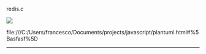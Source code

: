 redis.c

<!--- START OF PLANTUML 10 --> 

![](http://www.plantuml.com/plantuml/svg/YquiJWEYM000)

file:///C:/Users/francesco/Documents/projects/javascript/plantuml.html#%5Basfasf%5D

---

<!--- END OF PLANTUML 10 --> 

